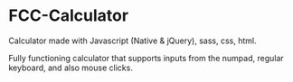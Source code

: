 # FCC-Calculator
Calculator made with Javascript (Native &amp; jQuery), sass, css, html.

Fully functioning calculator that supports inputs from the numpad, regular keyboard, and also mouse clicks.
